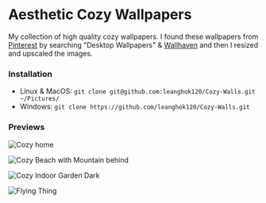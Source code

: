 # Aesthetic Cozy Wallpapers

My collection of high quality cozy wallpapers. I found these wallpapers from [Pinterest](https://pinterest.com) by searching "Desktop Wallpapers" & [Wallhaven](https://wallhaven.cc) and then I resized and upscaled the images.

### Installation

- Linux & MacOS: `git clone git@github.com:leanghok120/Cozy-Walls.git ~/Pictures/`
- Windows: `git clone https://github.com/leanghok120/Cozy-Walls.git `

### Previews

![Cozy home](./landscapes/house-green.jpg)

![Cozy Beach with Mountain behind](./landscapes/cozy-beach-mountain.jpeg)

![Cozy Indoor Garden Dark](./landscapes/green-indoor-garden.jpg)

![Flying Thing](./misc/sky-flying-thing.jpeg)


